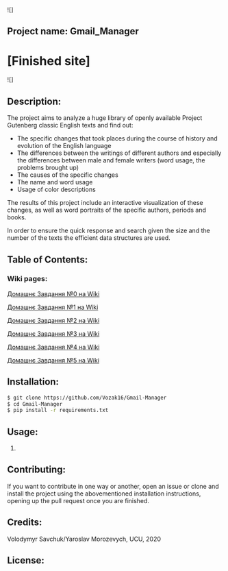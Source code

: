 ![]
## Project name: Gmail_Manager

# [Finished site]
![]

## Description: 

The project aims to analyze a huge library of openly available Project Gutenberg classic English texts and find out:
* The specific changes that took places during the course of history and evolution of the English language
* The differences between the writings of different authors and especially the differences between male and female writers (word usage, the problems brought up)
* The causes of the specific changes
* The name and word usage
* Usage of color descriptions

The results of this project include an interactive visualization of these changes, as well as word portraits of the specific authors, periods and books.

In order to ensure the quick response and search given the size and the number of the texts the efficient data structures are used.

## Table of Contents: 

### Wiki pages:

[Домашнє Завдання №0 на Wiki]()

[Домашнє Завдання №1 на Wiki](https://github.com/Vozak16/Gmail-Manager/wiki/1.-Домашнє-завдання-№1)

[Домашнє Завдання №2 на Wiki](https://github.com/Vozak16/Gmail-Manager/wiki/2.-Домашнє-завдання-№2)

[Домашнє Завдання №3 на Wiki](https://github.com/Vozak16/Gmail-Manager/wiki/3.-Домашнє-завдання-№3)

[Домашнє Завдання №4 на Wiki](https://github.com/Vozak16/Gmail-Manager/wiki/4.-Домашнє-завдання-№4)

[Домашнє Завдання №5 на Wiki](https://github.com/Vozak16/Gmail-Manager/wiki/5.-Домашнє-завдання-№5)

## Installation: 

```bash
$ git clone https://github.com/Vozak16/Gmail-Manager
$ cd Gmail-Manager
$ pip install -r requirements.txt
```

## Usage: 
1. 

## Contributing: 

If you want to contribute in one way or another, open an issue or clone and install the project using the abovementioned installation instructions, opening up the pull request once you are finished.

## Credits: 

Volodymyr Savchuk/Yaroslav Morozevych, UCU, 2020

## License:  
